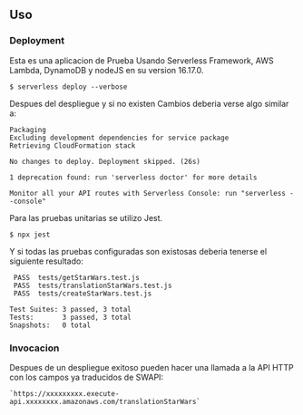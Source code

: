 ## Uso

### Deployment

Esta es una aplicacion de Prueba Usando Serverless Framework, AWS Lambda, DynamoDB y nodeJS en su version 16.17.0.

```
$ serverless deploy --verbose
```
Despues del despliegue y si no existen Cambios deberia verse algo similar a:

```Deploying aws-lambda-starwars to stage dev (us-east-1)
Packaging
Excluding development dependencies for service package
Retrieving CloudFormation stack

No changes to deploy. Deployment skipped. (26s)

1 deprecation found: run 'serverless doctor' for more details        

Monitor all your API routes with Serverless Console: run "serverless --console"
```


Para las pruebas unitarias se utilizo Jest.

```
$ npx jest
```

Y si todas las pruebas configuradas son existosas deberia tenerse el siguiente resultado:

```
 PASS  tests/getStarWars.test.js
 PASS  tests/translationStarWars.test.js
 PASS  tests/createStarWars.test.js

Test Suites: 3 passed, 3 total
Tests:       3 passed, 3 total
Snapshots:   0 total
```

### Invocacion

Despues de un despliegue exitoso pueden hacer una llamada a la API HTTP con los campos ya traducidos de SWAPI:

```
`https://xxxxxxxxx.execute-api.xxxxxxxx.amazonaws.com/translationStarWars`
```
